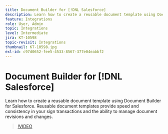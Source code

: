 ```yaml
---
title: Document Builder for [!DNL Salesforce]
description: Learn how to create a reusable document template using Document Builder for Salesforce
feature: Integrations
role: User, Admin
topic: Integrations
level: Intermediate
jira: KT-10598
topic-revisit: Integrations
thumbnail: KT-10598.jpg
exl-id: c97d0652-fee5-4533-8567-377e04eabbf2
---
```

# Document Builder for [!DNL Salesforce]

Learn how to create a reusable document template using Document Builder for Salesforce. Reusable document templates provide speed and consistency in your sign transactions and the ability to manage document revisions and changes.

>[!VIDEO](https://video.tv.adobe.com/v/3409414?quality=12&learn=on&hidetitle=true)
